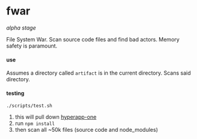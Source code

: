 # fwar

_alpha stage_

File System War. Scan source code files and find bad actors. Memory safety is paramount.

#### use

Assumes a directory called `artifact` is in the current directory. Scans said directory.

#### testing

`./scripts/test.sh`

1. this will pull down [hyperapp-one](https://github.com/selfup/hyperapp-one)
1. run `npm install`
1. then scan all ~50k files (source code and node_modules)
